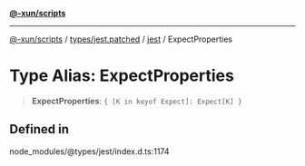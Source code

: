 [**@-xun/scripts**](../../../../../README.md)

***

[@-xun/scripts](../../../../../README.md) / [types/jest.patched](../../../README.md) / [jest](../README.md) / ExpectProperties

# Type Alias: ExpectProperties

> **ExpectProperties**: `{ [K in keyof Expect]: Expect[K] }`

## Defined in

node\_modules/@types/jest/index.d.ts:1174
